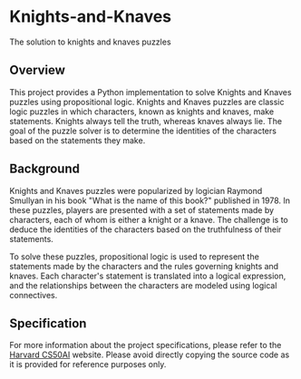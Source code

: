 # Knights-and-Knaves
The solution to knights and knaves puzzles
## Overview

This project provides a Python implementation to solve Knights and Knaves puzzles using propositional logic. Knights and Knaves puzzles are classic logic puzzles in which characters, known as knights and knaves, make statements. Knights always tell the truth, whereas knaves always lie. The goal of the puzzle solver is to determine the identities of the characters based on the statements they make.

## Background

Knights and Knaves puzzles were popularized by logician Raymond Smullyan in his book "What is the name of this book?" published in 1978. In these puzzles, players are presented with a set of statements made by characters, each of whom is either a knight or a knave. The challenge is to deduce the identities of the characters based on the truthfulness of their statements.

To solve these puzzles, propositional logic is used to represent the statements made by the characters and the rules governing knights and knaves. Each character's statement is translated into a logical expression, and the relationships between the characters are modeled using logical connectives.

## Specification

For more information about the project specifications, please refer to the [Harvard CS50AI](https://cs50.harvard.edu/ai/) website.
Please avoid directly copying the source code as it is provided for reference purposes only. 
